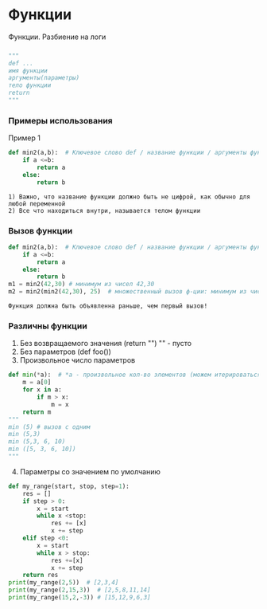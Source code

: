 # Функции
Функции. Разбиение на логи 

###
```python
"""
def ...
имя функции
аргументы(параметры)
тело функции
return
"""
```
### Примеры использования
Пример 1
```python
def min2(a,b):  # Ключевое слово def / название функции / аргументы функции (параметры), может быть много аргументов
    if a <=b:
        return a
    else:
        return b
```
```
1) Важно, что название функции должно быть не цифрой, как обычно для любой переменной
2) Все что находиться внутри, называется телом функции
```
### Вызов функции
```python
def min2(a,b):  # Ключевое слово def / название функции / аргументы функции (параметры), может быть много аргументов
    if a <=b:
        return a
    else:
        return b
m1 = min2(42,30) # минимум из чисел 42,30
m2 = min2(min2(42,30), 25)  # множественный вызов ф-ции: минимум из чисел 42, 30, 25 
```
```
Функция должна быть объявленна раньше, чем первый вызов!
```

### Различны функции
1) Без возвращаемого значения (return "") "" - пусто
2) Без параметров (def foo())
3) Произвольное число параметров

```python
def min(*a):  # *a - произвольное кол-во элементов (можем итерироваться и обращаться по индексам)
    m = a[0]
    for x in a:
        if m > x:
            m = x
    return m
"""
min (5) # вызов с одним 
min (5,3)
min (5,3, 6, 10)
min ([5, 3, 6, 10])
"""
```
4) Параметры со значением по умолчанию
```python
def my_range(start, stop, step=1):
    res = []
    if step > 0:
        x = start
        while x <stop:
            res += [x]
            x += step
    elif step <0:
        x = start
        while x > stop:
            res +=[x]
            x += step
    return res
print(my_range(2,5))  # [2,3,4]
print(my_range(2,15,3))  # [2,5,8,11,14]
print(my_range(15,2,-3)) # [15,12,9,6,3]
```